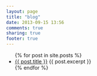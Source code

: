 ```yaml
---
layout: page
title: "blog"
date: 2013-09-15 13:56
comments: true
sharing: true
footer: true
---
```


<ul>
  {% for post in site.posts %}
  <li>
    <a href="{{ post.url }}">{{ post.title }}</a>
    {{ post.excerpt }}
  </li>
  {% endfor %}
</ul>

